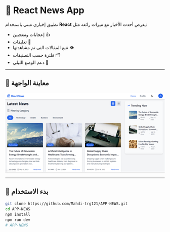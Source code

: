 # 📰 React News App

تطبيق إخباري مبني باستخدام **React** يعرض أحدث الأخبار مع ميزات رائعة مثل:

- إعجابات ومعجبين 👍
- تعليقات 💬
- تتبع المقالات التي تم مشاهدتها 👁️
- فلترة حسب التصنيفات 🗂️
- دعم الوضع الليلي 🌙

---

## 📸 معاينة الواجهة

![Preview](preview.png)

---

## 🚀 بدء الاستخدام

```bash
git clone https://github.com/Mahdi-trg121/APP-NEWS.git
cd APP-NEWS
npm install
npm run dev
# APP-NEWS

